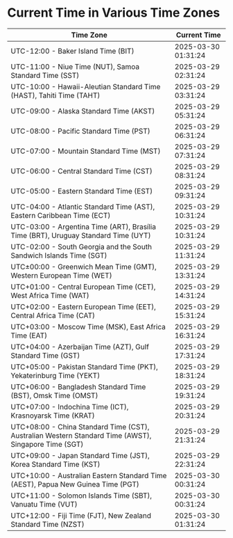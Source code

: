 # Current Time in Various Time Zones

| Time Zone | Current Time |
|-----------|--------------|
| UTC-12:00 - Baker Island Time (BIT) | 2025-03-30 01:31:24 |
| UTC-11:00 - Niue Time (NUT), Samoa Standard Time (SST) | 2025-03-29 02:31:24 |
| UTC-10:00 - Hawaii-Aleutian Standard Time (HAST), Tahiti Time (TAHT) | 2025-03-29 03:31:24 |
| UTC-09:00 - Alaska Standard Time (AKST) | 2025-03-29 05:31:24 |
| UTC-08:00 - Pacific Standard Time (PST) | 2025-03-29 06:31:24 |
| UTC-07:00 - Mountain Standard Time (MST) | 2025-03-29 07:31:24 |
| UTC-06:00 - Central Standard Time (CST) | 2025-03-29 08:31:24 |
| UTC-05:00 - Eastern Standard Time (EST) | 2025-03-29 09:31:24 |
| UTC-04:00 - Atlantic Standard Time (AST), Eastern Caribbean Time (ECT) | 2025-03-29 10:31:24 |
| UTC-03:00 - Argentina Time (ART), Brasília Time (BRT), Uruguay Standard Time (UYT) | 2025-03-29 10:31:24 |
| UTC-02:00 - South Georgia and the South Sandwich Islands Time (SGT) | 2025-03-29 11:31:24 |
| UTC±00:00 - Greenwich Mean Time (GMT), Western European Time (WET) | 2025-03-29 13:31:24 |
| UTC+01:00 - Central European Time (CET), West Africa Time (WAT) | 2025-03-29 14:31:24 |
| UTC+02:00 - Eastern European Time (EET), Central Africa Time (CAT) | 2025-03-29 15:31:24 |
| UTC+03:00 - Moscow Time (MSK), East Africa Time (EAT) | 2025-03-29 16:31:24 |
| UTC+04:00 - Azerbaijan Time (AZT), Gulf Standard Time (GST) | 2025-03-29 17:31:24 |
| UTC+05:00 - Pakistan Standard Time (PKT), Yekaterinburg Time (YEKT) | 2025-03-29 18:31:24 |
| UTC+06:00 - Bangladesh Standard Time (BST), Omsk Time (OMST) | 2025-03-29 19:31:24 |
| UTC+07:00 - Indochina Time (ICT), Krasnoyarsk Time (KRAT) | 2025-03-29 20:31:24 |
| UTC+08:00 - China Standard Time (CST), Australian Western Standard Time (AWST), Singapore Time (SGT) | 2025-03-29 21:31:24 |
| UTC+09:00 - Japan Standard Time (JST), Korea Standard Time (KST) | 2025-03-29 22:31:24 |
| UTC+10:00 - Australian Eastern Standard Time (AEST), Papua New Guinea Time (PGT) | 2025-03-30 00:31:24 |
| UTC+11:00 - Solomon Islands Time (SBT), Vanuatu Time (VUT) | 2025-03-30 00:31:24 |
| UTC+12:00 - Fiji Time (FJT), New Zealand Standard Time (NZST) | 2025-03-30 01:31:24 |
